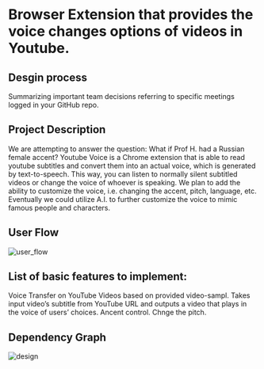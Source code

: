 # Browser Extension that provides  the voice changes options of videos in Youtube.


## Desgin process 

Summarizing important team decisions referring to specific meetings logged in your GitHub repo.

## Project Description
We are attempting to answer the question: What if Prof H. had a Russian female accent? Youtube Voice is a Chrome extension that is able to read youtube subtitles and convert them into an actual voice, which is generated by text-to-speech. This way, you can listen to normally silent subtitled videos or change the voice of whoever is speaking. We plan to add the ability to customize the voice, i.e. changing the accent, pitch, language, etc. Eventually we could utilize A.I. to further customize the voice to mimic famous people and characters.


## User Flow 
![user_flow](https://user-images.githubusercontent.com/49223428/142575164-e9ed2061-4871-45f1-91a8-8ecc624bd13e.jpeg)




## List of basic features to implement:

Voice Transfer on YouTube Videos based on provided video-sampl.
Takes input video’s subtitle from YouTube URL and outputs a video that plays in the voice of users’ choices. 
Ancent control.
Chnge the pitch.

## Dependency Graph

![design](https://user-images.githubusercontent.com/49223428/141525052-b4e7feee-d668-43ae-915c-842fd61fe421.PNG)
